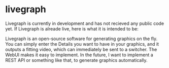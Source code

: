 # livegraph
Livegraph is currently in development and has not recieved any public code yet.
If Livegraph is alreade live, here is what it is intended to be:

Livegraph is an open-source software for generating graphics on the fly. You can simply enter the Details you want to have in your graphics, and it outputs a fitting video, which can immediately be sent to a switcher. The WebUI makes it easy to implement. In the future, I want to implement a REST API or something like that, to generate graphics automatically.
